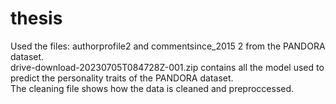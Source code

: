 # thesis
Used the files: authorprofile2 and commentsince_2015 2 from the PANDORA dataset. <br>
drive-download-20230705T084728Z-001.zip contains all the model used to predict the personality traits of the PANDORA dataset.<br>
The cleaning file shows how the data is cleaned and preproccessed. 
